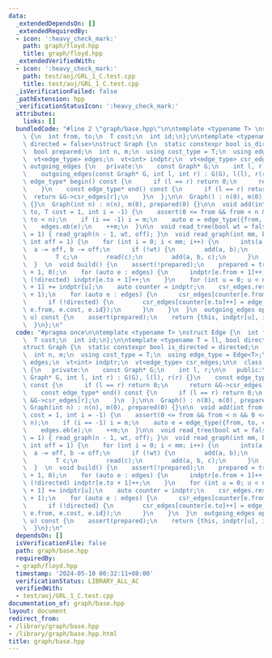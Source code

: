 ```yaml
---
data:
  _extendedDependsOn: []
  _extendedRequiredBy:
  - icon: ':heavy_check_mark:'
    path: graph/floyd.hpp
    title: graph/floyd.hpp
  _extendedVerifiedWith:
  - icon: ':heavy_check_mark:'
    path: test/aoj/GRL_1_C.test.cpp
    title: test/aoj/GRL_1_C.test.cpp
  _isVerificationFailed: false
  _pathExtension: hpp
  _verificationStatusIcon: ':heavy_check_mark:'
  attributes:
    links: []
  bundledCode: "#line 2 \"graph/base.hpp\"\n\ntemplate <typename T> \nstruct Edge\
    \ {\n  int from, to;\n  T cost;\n  int id;\n};\n\ntemplate <typename T = ll, bool\
    \ directed = false>\nstruct Graph {\n  static constexpr bool is_directed = directed;\n\
    \  bool prepared;\n  int n, m;\n  using cost_type = T;\n  using edge_type = Edge<T>;\n\
    \  vt<edge_type> edges;\n  vt<int> indptr;\n  vt<edge_type> csr_edges;\n\n  class\
    \ outgoing_edges {\n   private:\n    const Graph* G;\n    int l, r;\n\n   public:\n\
    \    outgoing_edges(const Graph* G, int l, int r) : G(G), l(l), r(r) {}\n    const\
    \ edge_type* begin() const {\n      if (l == r) return 0;\n      return &G->csr_edges[l];\n\
    \    }\n    const edge_type* end() const {\n      if (l == r) return 0;\n    \
    \  return &G->csr_edges[r];\n    }\n  };\n\n  Graph() : n(0), m(0), prepared(0)\
    \ {}\n  Graph(int n) : n(n), m(0), prepared(0) {}\n\n  void add(int from, int\
    \ to, T cost = 1, int i = -1) {\n    assert(0 <= from && from < n && 0 <= to &&\
    \ to < n);\n    if (i == -1) i = m;\n    auto e = edge_type({from, to, cost, i});\n\
    \    edges.eb(e);\n    ++m;\n  }\n\n  void read_tree(bool wt = false, int off\
    \ = 1) { read_graph(n - 1, wt, off); }\n  void read_graph(int mm, bool wt = false,\
    \ int off = 1) {\n    for (int i = 0; i < mm; i++) {\n      ints(a, b);\n    \
    \  a -= off, b -= off;\n      if (!wt) {\n        add(a, b);\n      } else {\n\
    \        T c;\n        read(c);\n        add(a, b, c);\n      }\n    }\n    build();\n\
    \  }  \n  void build() {\n    assert(!prepared);\n    prepared = true;\n    indptr.assign(n\
    \ + 1, 0);\n    for (auto e : edges) {\n      indptr[e.from + 1]++;\n      if\
    \ (!directed) indptr[e.to + 1]++;\n    }\n    for (int u = 0; u < n; u++) indptr[u\
    \ + 1] += indptr[u];\n    auto counter = indptr;\n    csr_edges.resize(indptr.back()\
    \ + 1);\n    for (auto e : edges) {\n      csr_edges[counter[e.from]++] = e;\n\
    \      if (!directed) {\n        csr_edges[counter[e.to]++] = edge_type({e.to,\
    \ e.from, e.cost, e.id});\n      }\n    }\n  }\n  outgoing_edges operator[](int\
    \ u) const {\n    assert(prepared);\n    return {this, indptr[u], indptr[u + 1]};\n\
    \  }\n};\n"
  code: "#pragma once\n\ntemplate <typename T> \nstruct Edge {\n  int from, to;\n\
    \  T cost;\n  int id;\n};\n\ntemplate <typename T = ll, bool directed = false>\n\
    struct Graph {\n  static constexpr bool is_directed = directed;\n  bool prepared;\n\
    \  int n, m;\n  using cost_type = T;\n  using edge_type = Edge<T>;\n  vt<edge_type>\
    \ edges;\n  vt<int> indptr;\n  vt<edge_type> csr_edges;\n\n  class outgoing_edges\
    \ {\n   private:\n    const Graph* G;\n    int l, r;\n\n   public:\n    outgoing_edges(const\
    \ Graph* G, int l, int r) : G(G), l(l), r(r) {}\n    const edge_type* begin()\
    \ const {\n      if (l == r) return 0;\n      return &G->csr_edges[l];\n    }\n\
    \    const edge_type* end() const {\n      if (l == r) return 0;\n      return\
    \ &G->csr_edges[r];\n    }\n  };\n\n  Graph() : n(0), m(0), prepared(0) {}\n \
    \ Graph(int n) : n(n), m(0), prepared(0) {}\n\n  void add(int from, int to, T\
    \ cost = 1, int i = -1) {\n    assert(0 <= from && from < n && 0 <= to && to <\
    \ n);\n    if (i == -1) i = m;\n    auto e = edge_type({from, to, cost, i});\n\
    \    edges.eb(e);\n    ++m;\n  }\n\n  void read_tree(bool wt = false, int off\
    \ = 1) { read_graph(n - 1, wt, off); }\n  void read_graph(int mm, bool wt = false,\
    \ int off = 1) {\n    for (int i = 0; i < mm; i++) {\n      ints(a, b);\n    \
    \  a -= off, b -= off;\n      if (!wt) {\n        add(a, b);\n      } else {\n\
    \        T c;\n        read(c);\n        add(a, b, c);\n      }\n    }\n    build();\n\
    \  }  \n  void build() {\n    assert(!prepared);\n    prepared = true;\n    indptr.assign(n\
    \ + 1, 0);\n    for (auto e : edges) {\n      indptr[e.from + 1]++;\n      if\
    \ (!directed) indptr[e.to + 1]++;\n    }\n    for (int u = 0; u < n; u++) indptr[u\
    \ + 1] += indptr[u];\n    auto counter = indptr;\n    csr_edges.resize(indptr.back()\
    \ + 1);\n    for (auto e : edges) {\n      csr_edges[counter[e.from]++] = e;\n\
    \      if (!directed) {\n        csr_edges[counter[e.to]++] = edge_type({e.to,\
    \ e.from, e.cost, e.id});\n      }\n    }\n  }\n  outgoing_edges operator[](int\
    \ u) const {\n    assert(prepared);\n    return {this, indptr[u], indptr[u + 1]};\n\
    \  }\n};\n"
  dependsOn: []
  isVerificationFile: false
  path: graph/base.hpp
  requiredBy:
  - graph/floyd.hpp
  timestamp: '2024-05-10 00:32:11+08:00'
  verificationStatus: LIBRARY_ALL_AC
  verifiedWith:
  - test/aoj/GRL_1_C.test.cpp
documentation_of: graph/base.hpp
layout: document
redirect_from:
- /library/graph/base.hpp
- /library/graph/base.hpp.html
title: graph/base.hpp
---
```

